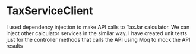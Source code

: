 # TaxServiceClient
I used dependency injection to make API calls to TaxJar calculator. We can inject other calculator services in the similar way.
I have created unit tests just for the controller methods that calls the API using Moq to mock the API results
